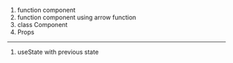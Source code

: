 1. function component
2. function component using  arrow function
3. class Component
4. Props


---------------------------------


 1. useState with previous state